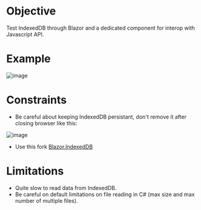 # Objective

Test IndexedDB through Blazor and a dedicated component for interop with Javascript API.

# Example

![image](https://github.com/user-attachments/assets/3c1da65c-bc5a-44f1-9a2a-8520e55d3aa0)

# Constraints

- Be careful about keeping IndexedDB persistant, don't remove it after closing browser like this:

![image](https://github.com/user-attachments/assets/69f3f0e8-6dcf-43af-8cb4-e73bd1963e87)

- Use this fork [Blazor.IndexedDB](https://github.com/acoudene/Blazor.IndexedDB)

# Limitations

 - Quite slow to read data from IndexedDB.
 - Be careful on default limitations on file reading in C# (max size and max number of multiple files).
